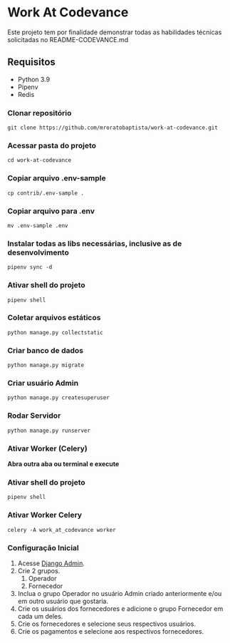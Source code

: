 # Work At Codevance

Este projeto tem por finalidade demonstrar todas as habilidades técnícas solicitadas no README-CODEVANCE.md

## Requisitos
- Python 3.9
- Pipenv
- Redis

### Clonar repositório
```shell
git clone https://github.com/mroratobaptista/work-at-codevance.git
```
### Acessar pasta do projeto
```shell
cd work-at-codevance
```
### Copiar arquivo .env-sample
```shell
cp contrib/.env-sample .
```
### Copiar arquivo para .env
```shell
mv .env-sample .env
```
### Instalar todas as libs necessárias, inclusive as de desenvolvimento
```shell
pipenv sync -d
```
### Ativar shell do projeto
```shell
pipenv shell
```
### Coletar arquivos estáticos
```shell
python manage.py collectstatic
```
### Criar banco de dados
```shell
python manage.py migrate
```
### Criar usuário Admin
```shell
python manage.py createsuperuser
```
### Rodar Servidor
```shell
python manage.py runserver
```
### Ativar Worker (Celery)
**Abra outra aba ou terminal e execute**
### Ativar shell do projeto
```shell
pipenv shell
```
### Ativar Worker Celery
```shell
celery -A work_at_codevance worker
```
### Configuração Inicial
1. Acesse [Django Admin](http:127.0.0.1:8000/admin).
2. Crie 2 grupos.
   1. Operador
   2. Fornecedor
3. Inclua o grupo Operador no usuário Admin criado anteriormente e/ou em outro usuário que gostaria.
4. Crie os usuários dos fornecedores e adicione o grupo Fornecedor em cada um deles.
5. Crie os fornecedores e selecione seus respectivos usuários.
6. Crie os pagamentos e selecione aos respectivos fornecedores.